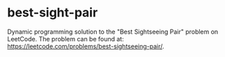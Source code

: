 # best-sight-pair
Dynamic programming solution to the "Best Sightseeing Pair" problem on LeetCode. The problem can be found at: https://leetcode.com/problems/best-sightseeing-pair/.
